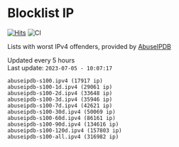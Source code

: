 # Blocklist IP

[![Hits](https://hits.seeyoufarm.com/api/count/incr/badge.svg?url=https%3A%2F%2Fgithub.com%2Fborestad%2Fblocklist-ip%2F&count_bg=%2379C83D&title_bg=%23555555&icon=&icon_color=%23E7E7E7&title=hits&edge_flat=false)](https://hits.seeyoufarm.com)  ![CI](https://img.shields.io/github/workflow/status/borestad/blocklist-ip/CI?style=flat-square)

Lists with worst IPv4 offenders, provided by [AbuseIPDB](https://www.abuseipdb.com/)

<!-- FOOTER-PLACEHOLDER -->
Updated every 5 hours<br>
Last update: `2023-07-05 - 10:07:17`
```
abuseipdb-s100.ipv4 (17917 ip)
abuseipdb-s100-1d.ipv4 (29061 ip)
abuseipdb-s100-2d.ipv4 (33648 ip)
abuseipdb-s100-3d.ipv4 (35946 ip)
abuseipdb-s100-7d.ipv4 (42621 ip)
abuseipdb-s100-30d.ipv4 (50069 ip)
abuseipdb-s100-60d.ipv4 (86161 ip)
abuseipdb-s100-90d.ipv4 (134616 ip)
abuseipdb-s100-120d.ipv4 (157803 ip)
abuseipdb-s100-all.ipv4 (316982 ip)
```
